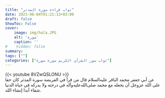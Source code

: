 ```yaml
---
title: "ثواب قراءة سورة المدثر"
date: 2023-06-04T01:21:13+03:00
draft: false
ShowToc: False
cover:
    image: img/hala.JPG
    alt: 'صورة'
    caption: ''
#    hidden: false
summary: 
tags: [""]
categories: ["ثواب سور القرآن الكريم سورة سورة"]
---
```

{{< youtube 8VZwQSLONU >}} 
<br>
عن
أبي جعفر محمد الباقر عليه‌السلام قال من قرأ في الفريضة سورة المدثر كان حقا
على الله عزوجل أن يجعله مع محمد صلى‌الله‌عليه‌وآله في درجته ولا يدركه في حياة
الدنيا شقاء أبدا إنشاء الله.

